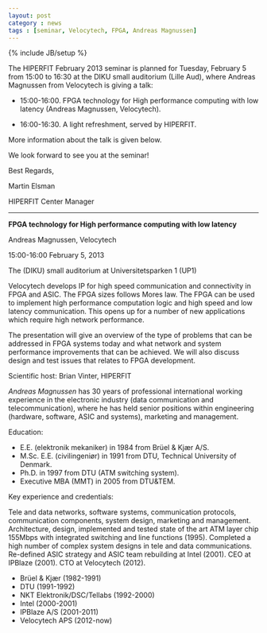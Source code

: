 ```yaml
---
layout: post
category : news
tags : [seminar, Velocytech, FPGA, Andreas Magnussen]
---
```

{% include JB/setup %}

The HIPERFIT February 2013 seminar is planned for Tuesday, February 5
from 15:00 to 16:30 at the DIKU small auditorium (Lille Aud), where
Andreas Magnussen from Velocytech is giving a talk:

- 15:00-16:00. FPGA technology for High performance computing with low
  latency (Andreas Magnussen, Velocytech).

- 16:00-16:30. A light refreshment, served by HIPERFIT.

More information about the talk is given below.

We look forward to see you at the seminar!

Best Regards,

Martin Elsman

HIPERFIT Center Manager

---

__FPGA technology for High performance computing with low latency__

Andreas Magnussen, Velocytech

15:00-16:00 February 5, 2013

The (DIKU) small auditorium at Universitetsparken 1 (UP1)

Velocytech develops IP for high speed communication and connectivity
in FPGA and ASIC. The FPGA sizes follows Mores law. The FPGA can be
used to implement high performance computation logic and high speed
and low latency communication. This opens up for a number of new
applications which require high network performance.

The presentation will give an overview of the type of problems that
can be addressed in FPGA systems today and what network and system
performance improvements that can be achieved. We will also discuss
design and test issues that relates to FPGA development.

Scientific host: Brian Vinter, HIPERFIT

*Andreas Magnussen* has 30 years of professional international
working experience in the electronic industry (data communication and
telecommunication), where he has held senior positions within
engineering (hardware, software, ASIC and systems), marketing and
management.
 
Education:

* E.E. (elektronik mekaniker) in 1984 from Brüel & Kjær A/S.
* M.Sc. E.E. (civilingeniør) in 1991 from DTU, Technical University of Denmark.
* Ph.D. in 1997 from DTU (ATM switching system).
* Executive MBA (MMT) in 2005 from DTU&TEM.

Key experience and credentials: 

Tele and data networks, software systems, communication protocols,
communication components, system design, marketing and
management. Architecture, design, implemented and tested state of the
art ATM layer chip 155Mbps with integrated switching and line
functions (1995). Completed a high number of complex system designs in
tele and data communications. Re-defined ASIC strategy and ASIC team
rebuilding at Intel (2001). CEO at IPBlaze (2001). CTO at Velocytech
(2012).

* Brüel & Kjær (1982-1991)
* DTU (1991-1992)
* NKT Elektronik/DSC/Tellabs (1992-2000)
* Intel (2000-2001)
* IPBlaze A/S (2001-2011)
* Velocytech APS (2012-now)
